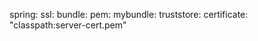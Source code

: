spring:
  ssl:
    bundle:
      pem:
        mybundle:
          truststore:
            certificate: "classpath:server-cert.pem"